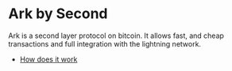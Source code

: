 # Ark by Second

Ark is a second layer protocol on bitcoin. It allows fast, and cheap transactions
and full integration with the lightning network.

- [How does it work](./protocol/intro.md)
